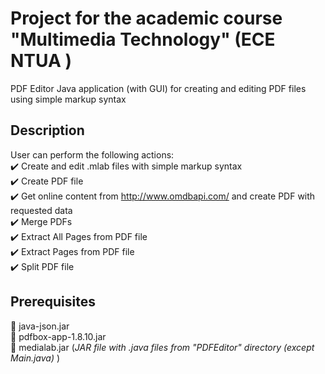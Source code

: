 # Project for the academic course "Multimedia Technology" (ECE NTUA )
PDF Editor Java application (with GUI) for creating and editing PDF files using simple markup syntax

## Description
User can perform the following actions: </br>
:heavy_check_mark: Create and edit .mlab files with simple markup syntax </br>
:heavy_check_mark: Create PDF file  </br>
:heavy_check_mark: Get online content from http://www.omdbapi.com/ and create PDF with requested data </br>
:heavy_check_mark: Merge PDFs </br>
:heavy_check_mark: Extract All Pages from PDF file </br>
:heavy_check_mark: Extract Pages from PDF file </br>
:heavy_check_mark: Split PDF file </br>

## Prerequisites  
:small_red_triangle: java-json.jar </br>
:small_red_triangle: pdfbox-app-1.8.10.jar </br>
:small_red_triangle: medialab.jar (*JAR file with .java files from "PDFEditor" directory (except Main.java)* ) 






